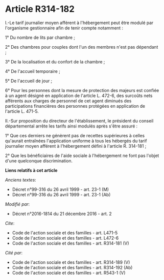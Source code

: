 # Article R314-182

I.-Le tarif journalier moyen afférent à l'hébergement peut être modulé par l'organisme gestionnaire afin de tenir compte
notamment : 

1° Du nombre de lits par chambre ; 

2° Des chambres pour couples dont l'un des membres n'est pas dépendant ; 

3° De la localisation et du confort de la chambre ; 

4° De l'accueil temporaire ; 

5° De l'accueil de jour ; 

6° Pour les personnes dont la mesure de protection des majeurs est confiée à un agent désigné en application de l'article L.
472-6, des surcoûts nets afférents aux charges de personnel de cet agent diminués des participations financières des
personnes protégées en application de l'article L. 471-5. 

II.-Sur proposition du directeur de l'établissement, le président du conseil départemental arrête les tarifs ainsi modulés
après s'être assuré : 

1° Que ces derniers ne génèrent pas de recettes supérieures à celles qu'aurait entraînées l'application uniforme à tous les
hébergés du tarif journalier moyen afférent à l'hébergement défini à l'article R. 314-181 ; 

2° Que les bénéficiaires de l'aide sociale à l'hébergement ne font pas l'objet d'une quelconque discrimination.

**Liens relatifs à cet article**

_Anciens textes_:

  - Décret n°99-316 du 26 avril 1999 - art. 23-1 (M)
  - Décret n°99-316 du 26 avril 1999 - art. 23-1 (Ab)

_Modifié par_:

  - Décret n°2016-1814 du 21 décembre 2016 - art. 2

_Cite_:

  - Code de l'action sociale et des familles - art. L471-5
  - Code de l'action sociale et des familles - art. L472-6
  - Code de l'action sociale et des familles - art. R314-181 (V)

_Cité par_:

  - Code de l'action sociale et des familles - art. R314-189 (V)
  - Code de l'action sociale et des familles - art. R314-192 (Ab)
  - Code de l'action sociale et des familles - art. R543-1 (V)
